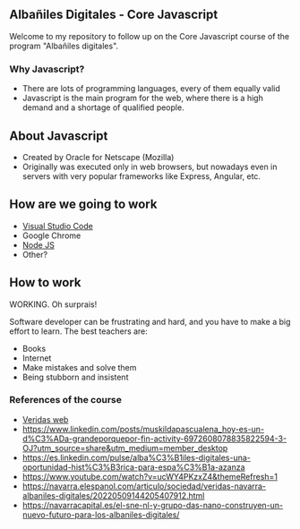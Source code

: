 ## Albañiles Digitales - Core Javascript

Welcome to my repository to follow up on the Core Javascript course of the program
"Albañiles digitales".

### Why Javascript?

- There are lots of programming languages, every of them equally valid
- Javascript is the main program for the web, where there is a high demand and a shortage of qualified people.

## About Javascript

- Created by Oracle for Netscape (Mozilla)
- Originally was executed only in web browsers, but nowadays even in servers with very popular frameworks like Express, Angular, etc.

## How are we going to work

- [Visual Studio Code](https://code.visualstudio.com/)
- Google Chrome
- [Node JS](https://nodejs.org/es/)
- Other?

## How to work

WORKING. Oh surprais!

Software developer can be frustrating and hard, and you have to make a big effort
to learn.
The best teachers are:
- Books
- Internet
- Make mistakes and solve them
- Being stubborn and insistent

### References of the course

- [Veridas web](https://veridas.com/albaniles-digitales/)
- https://www.linkedin.com/posts/muskildapascualena_hoy-es-un-d%C3%ADa-grandeporquepor-fin-activity-6972608078835822594-3-OJ?utm_source=share&utm_medium=member_desktop
- https://es.linkedin.com/pulse/alba%C3%B1iles-digitales-una-oportunidad-hist%C3%B3rica-para-espa%C3%B1a-azanza
- https://www.youtube.com/watch?v=ucWY4PKzxZ4&themeRefresh=1
- https://navarra.elespanol.com/articulo/sociedad/veridas-navarra-albaniles-digitales/20220509144205407912.html
- https://navarracapital.es/el-sne-nl-y-grupo-das-nano-construyen-un-nuevo-futuro-para-los-albaniles-digitales/
